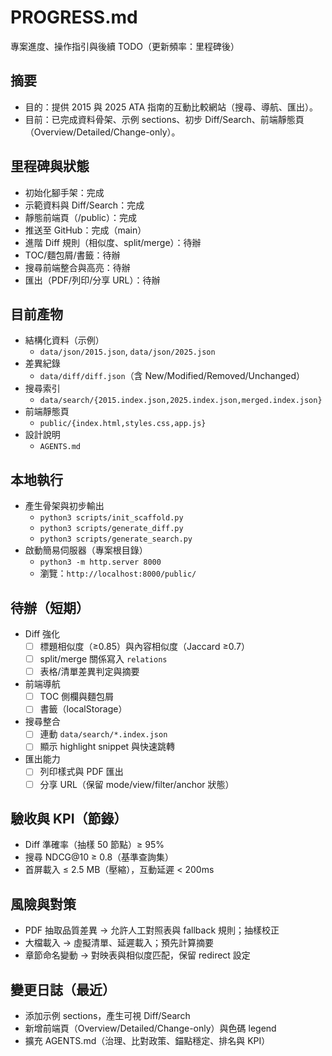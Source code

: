 # PROGRESS.md

專案進度、操作指引與後續 TODO（更新頻率：里程碑後）

## 摘要
- 目的：提供 2015 與 2025 ATA 指南的互動比較網站（搜尋、導航、匯出）。
- 目前：已完成資料骨架、示例 sections、初步 Diff/Search、前端靜態頁（Overview/Detailed/Change-only）。

## 里程碑與狀態
- 初始化腳手架：完成
- 示範資料與 Diff/Search：完成
- 靜態前端頁（/public）：完成
- 推送至 GitHub：完成（main）
- 進階 Diff 規則（相似度、split/merge）：待辦
- TOC/麵包屑/書籤：待辦
- 搜尋前端整合與高亮：待辦
- 匯出（PDF/列印/分享 URL）：待辦

## 目前產物
- 結構化資料（示例）
  - `data/json/2015.json`, `data/json/2025.json`
- 差異紀錄
  - `data/diff/diff.json`（含 New/Modified/Removed/Unchanged）
- 搜尋索引
  - `data/search/{2015.index.json,2025.index.json,merged.index.json}`
- 前端靜態頁
  - `public/{index.html,styles.css,app.js}`
- 設計說明
  - `AGENTS.md`

## 本地執行
- 產生骨架與初步輸出
  - `python3 scripts/init_scaffold.py`
  - `python3 scripts/generate_diff.py`
  - `python3 scripts/generate_search.py`
- 啟動簡易伺服器（專案根目錄）
  - `python3 -m http.server 8000`
  - 瀏覽：`http://localhost:8000/public/`

## 待辦（短期）
- Diff 強化
  - [ ] 標題相似度（≥0.85）與內容相似度（Jaccard ≥0.7）
  - [ ] split/merge 關係寫入 `relations`
  - [ ] 表格/清單差異判定與摘要
- 前端導航
  - [ ] TOC 側欄與麵包屑
  - [ ] 書籤（localStorage）
- 搜尋整合
  - [ ] 連動 `data/search/*.index.json`
  - [ ] 顯示 highlight snippet 與快速跳轉
- 匯出能力
  - [ ] 列印樣式與 PDF 匯出
  - [ ] 分享 URL（保留 mode/view/filter/anchor 狀態）

## 驗收與 KPI（節錄）
- Diff 準確率（抽樣 50 節點）≥ 95%
- 搜尋 NDCG@10 ≥ 0.8（基準查詢集）
- 首屏載入 ≤ 2.5 MB（壓縮），互動延遲 < 200ms

## 風險與對策
- PDF 抽取品質差異 → 允許人工對照表與 fallback 規則；抽樣校正
- 大檔載入 → 虛擬清單、延遲載入；預先計算摘要
- 章節命名變動 → 對映表與相似度匹配，保留 redirect 設定

## 變更日誌（最近）
- 添加示例 sections，產生可視 Diff/Search
- 新增前端頁（Overview/Detailed/Change-only）與色碼 legend
- 擴充 AGENTS.md（治理、比對政策、錨點穩定、排名與 KPI）

